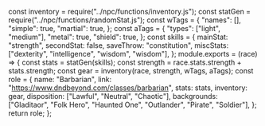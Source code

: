 const inventory = require("../npc/functions/inventory.js");
const statGen = require("../npc/functions/randomStat.js");
const wTags = {
	"names": [],
	"simple": true,
	"martial": true,
};
const aTags = {
	"types": ["light", "medium"],
	"metal": true,
	"shield": true,
};
const skills = {
	mainStat: "strength",
	secondStat: false,
	saveThrow: "constitution",
	miscStats: ["dexterity", "intelligence", "wisdom", "wisdom"],
};
module.exports = (race) => {
	const stats = statGen(skills);
	const strength = race.stats.strength + stats.strength;
	const gear = inventory(race, strength, wTags, aTags);
	const role = {
		name: "Barbarian",
		link: "https://www.dndbeyond.com/classes/barbarian",
		stats: stats,
		inventory: gear,
		disposition: ["Lawful", "Neutral", "Chaotic"],
		backgrounds: ["Gladitaor", "Folk Hero", "Haunted One", "Outlander", "Pirate", "Soldier"],
	};
	return role;
};
